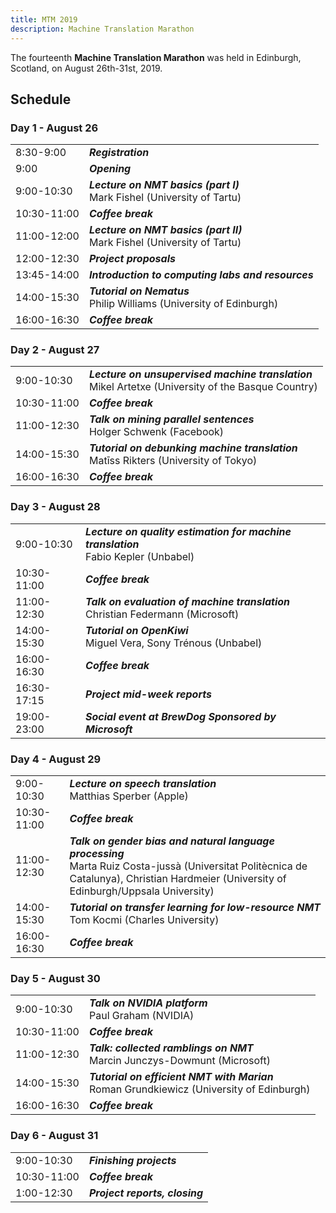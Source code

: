 ```yaml
---
title: MTM 2019
description: Machine Translation Marathon
---
```


The fourteenth **Machine Translation Marathon** was held in Edinburgh, Scotland, on August 26th-31st, 2019.

## Schedule

### Day 1 -	August 26

| | |
| -- | -- |
| 8:30-9:00 |	_**Registration**_ |
| 9:00 |	_**Opening**_ |
| 9:00-10:30 |	_**Lecture on NMT basics (part I)**_ <br>Mark Fishel (University of Tartu) |
| 10:30-11:00 |	_**Coffee break**_ |
| 11:00-12:00 |	_**Lecture on NMT basics (part II)**_ <br>Mark Fishel (University of Tartu) |
| 12:00-12:30 |	_**Project proposals**_ |
| 13:45-14:00 |	_**Introduction to computing labs and resources**_ |
| 14:00-15:30 |	_**Tutorial on Nematus**_ <br>Philip Williams (University of Edinburgh) |
| 16:00-16:30 |	_**Coffee break**_ |

### Day 2 -	August 27

| | |
| -- | -- |
| 9:00-10:30 | _**Lecture on unsupervised machine translation**_ <br>Mikel Artetxe (University of the Basque Country) |
| 10:30-11:00 | _**Coffee break**_ |
| 11:00-12:30 | _**Talk on mining parallel sentences**_ <br>Holger Schwenk (Facebook) |
| 14:00-15:30 | _**Tutorial on debunking machine translation**_ <br>Matīss Rikters (University of Tokyo) |
| 16:00-16:30 | _**Coffee break**_ |

### Day 3 -	August 28

| | |
| -- | -- |
| 9:00-10:30 | _**Lecture on quality estimation for machine translation**_ <br>Fabio Kepler (Unbabel) |
| 10:30-11:00 | _**Coffee break**_ |
| 11:00-12:30 | _**Talk on evaluation of machine translation**_ <br>Christian Federmann (Microsoft) |
| 14:00-15:30 | _**Tutorial on OpenKiwi**_ <br>Miguel Vera, Sony Trénous (Unbabel) |
| 16:00-16:30 | _**Coffee break**_ |
| 16:30-17:15 | _**Project mid-week reports**_ |
| 19:00-23:00 | _**Social event at BrewDog Sponsored by Microsoft**_ |

### Day 4	- August 29

| | |
| -- | -- |
| 9:00-10:30 | _**Lecture on speech translation**_ <br>Matthias Sperber (Apple) |
| 10:30-11:00 | _**Coffee break**_ |
| 11:00-12:30 | _**Talk on gender bias and natural language processing**_ <br>Marta Ruiz Costa-jussà (Universitat Politècnica de Catalunya), Christian Hardmeier (University of Edinburgh/Uppsala University) |
| 14:00-15:30 | _**Tutorial on transfer learning for low-resource NMT**_ <br>Tom Kocmi (Charles University) |
| 16:00-16:30 | _**Coffee break**_ |

### Day 5 -	August 30

| | |
| -- | -- |
| 9:00-10:30 | _**Talk on NVIDIA platform**_ <br>Paul Graham (NVIDIA) |
| 10:30-11:00 | _**Coffee break**_ |
| 11:00-12:30 | _**Talk: collected ramblings on NMT**_ <br>Marcin Junczys-Dowmunt (Microsoft) |
| 14:00-15:30 | _**Tutorial on efficient NMT with Marian**_ <br>Roman Grundkiewicz (University of Edinburgh) |
| 16:00-16:30 | _**Coffee break**_ |

### Day 6 - August 31

| | |
| -- | -- |
| 9:00-10:30 | _**Finishing projects**_ |
| 10:30-11:00 | _**Coffee break**_ |
| 1:00-12:30 | _**Project reports, closing**_ |
